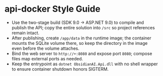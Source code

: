 # api-docker Style Guide

- Use the two-stage build (SDK 9.0 → ASP.NET 9.0) to compile and publish the API; copy the entire solution into `/src` so project references remain intact.
- After publishing, create `/app/data` in the runtime image; the container mounts the SQLite volume there, so keep the directory in the image even before the volume attaches.
- Bind the web server to `http://+:8080` and expose port `8080`; compose files map external ports as needed.
- Keep the entrypoint as `dotnet ObsidianAI.Api.dll` with no shell wrapper to ensure container shutdown honors SIGTERM.

